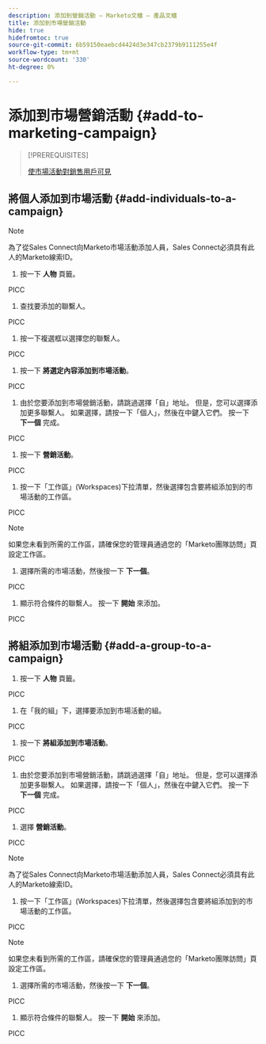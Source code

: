 ```yaml
---
description: 添加到營銷活動 — Marketo文檔 — 產品文檔
title: 添加到市場營銷活動
hide: true
hidefromtoc: true
source-git-commit: 6b59150eaebcd4424d3e347cb2379b9111255e4f
workflow-type: tm+mt
source-wordcount: '330'
ht-degree: 0%

---
```


# 添加到市場營銷活動 {#add-to-marketing-campaign}

>[!PREREQUISITES]
>
>[使市場活動對銷售用戶可見](/help/marketo/product-docs/marketo-sales-insight/actions/marketo/make-a-campaign-visible-to-sales-connect-users.md)

## 將個人添加到市場活動 {#add-individuals-to-a-campaign}

>[!NOTE]
>
>為了從Sales Connect向Marketo市場活動添加人員，Sales Connect必須具有此人的Marketo線索ID。

1. 按一下 **人物** 頁籤。

PICC

1. 查找要添加的聯繫人。

PICC

1. 按一下複選框以選擇您的聯繫人。

PICC

1. 按一下 **將選定內容添加到市場活動**。

PICC

1. 由於您要添加到市場營銷活動，請跳過選擇「自」地址。 但是，您可以選擇添加更多聯繫人。 如果選擇，請按一下「個人」，然後在中鍵入它們。 按一下 **下一個** 完成。

PICC

1. 按一下 **營銷活動**。

PICC

1. 按一下「工作區」(Workspaces)下拉清單，然後選擇包含要將組添加到的市場活動的工作區。

PICC

>[!NOTE]
>
>如果您未看到所需的工作區，請確保您的管理員通過您的「Marketo團隊訪問」頁設定工作區。

1. 選擇所需的市場活動，然後按一下 **下一個**。

PICC

1. 顯示符合條件的聯繫人。 按一下 **開始** 來添加。

PICC

## 將組添加到市場活動 {#add-a-group-to-a-campaign}

1. 按一下 **人物** 頁籤。

PICC

1. 在「我的組」下，選擇要添加到市場活動的組。

PICC

1. 按一下 **將組添加到市場活動**。

PICC

1. 由於您要添加到市場營銷活動，請跳過選擇「自」地址。 但是，您可以選擇添加更多聯繫人。 如果選擇，請按一下「個人」，然後在中鍵入它們。 按一下 **下一個** 完成。

PICC

1. 選擇 **營銷活動**。

PICC

>[!NOTE]
>
>為了從Sales Connect向Marketo市場活動添加人員，Sales Connect必須具有此人的Marketo線索ID。

1. 按一下「工作區」(Workspaces)下拉清單，然後選擇包含要將組添加到的市場活動的工作區。

PICC

>[!NOTE]
>
>如果您未看到所需的工作區，請確保您的管理員通過您的「Marketo團隊訪問」頁設定工作區。

1. 選擇所需的市場活動，然後按一下 **下一個**。

PICC

1. 顯示符合條件的聯繫人。 按一下 **開始** 來添加。

PICC
